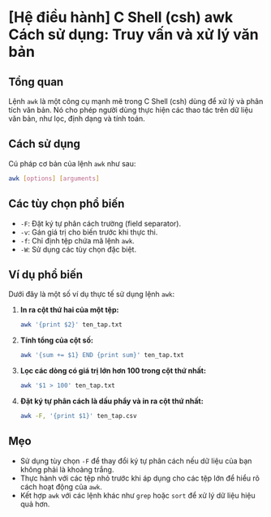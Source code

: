 # [Hệ điều hành] C Shell (csh) awk Cách sử dụng: Truy vấn và xử lý văn bản

## Tổng quan
Lệnh `awk` là một công cụ mạnh mẽ trong C Shell (csh) dùng để xử lý và phân tích văn bản. Nó cho phép người dùng thực hiện các thao tác trên dữ liệu văn bản, như lọc, định dạng và tính toán.

## Cách sử dụng
Cú pháp cơ bản của lệnh `awk` như sau:

```bash
awk [options] [arguments]
```

## Các tùy chọn phổ biến
- `-F`: Đặt ký tự phân cách trường (field separator).
- `-v`: Gán giá trị cho biến trước khi thực thi.
- `-f`: Chỉ định tệp chứa mã lệnh `awk`.
- `-W`: Sử dụng các tùy chọn đặc biệt.

## Ví dụ phổ biến
Dưới đây là một số ví dụ thực tế sử dụng lệnh `awk`:

1. **In ra cột thứ hai của một tệp:**
   ```bash
   awk '{print $2}' ten_tap.txt
   ```

2. **Tính tổng của cột số:**
   ```bash
   awk '{sum += $1} END {print sum}' ten_tap.txt
   ```

3. **Lọc các dòng có giá trị lớn hơn 100 trong cột thứ nhất:**
   ```bash
   awk '$1 > 100' ten_tap.txt
   ```

4. **Đặt ký tự phân cách là dấu phẩy và in ra cột thứ nhất:**
   ```bash
   awk -F, '{print $1}' ten_tap.csv
   ```

## Mẹo
- Sử dụng tùy chọn `-F` để thay đổi ký tự phân cách nếu dữ liệu của bạn không phải là khoảng trắng.
- Thực hành với các tệp nhỏ trước khi áp dụng cho các tệp lớn để hiểu rõ cách hoạt động của `awk`.
- Kết hợp `awk` với các lệnh khác như `grep` hoặc `sort` để xử lý dữ liệu hiệu quả hơn.